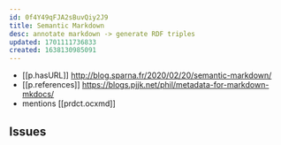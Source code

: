 ```yaml
---
id: 0f4Y49qFJA2sBuvQiy2J9
title: Semantic Markdown
desc: annotate markdown -> generate RDF triples
updated: 1701111736833
created: 1638130985091
---
```



- [[p.hasURL]] http://blog.sparna.fr/2020/02/20/semantic-markdown/
- [[p.references]] https://blogs.pjjk.net/phil/metadata-for-markdown-mkdocs/
- mentions [[prdct.ocxmd]]

## Issues


